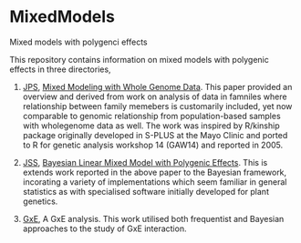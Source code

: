 # MixedModels

Mixed models with polygenci effects

This repository contains information on mixed models with polygenic effects in three directories,

1. [JPS](JPS), [Mixed Modeling with Whole Genome Data](https://www.hindawi.com/journals/jps/2012/485174/).
This paper provided an overview and derived from work on analysis of data in famniles where relationship
between family memebers is customarily included, yet now comparable to genomic relationship from
population-based samples with wholegenome data as well. The work was inspired by R/kinship package originally
developed in S-PLUS at the Mayo Clinic and ported to R for genetic analysis workshop 14 (GAW14) and reported
in 2005.

2. [JSS](JSS), [Bayesian Linear Mixed Model with Polygenic Effects](https://www.jstatsoft.org/index).
This is extends work reported in the above paper to the Bayesian framework, incorating a variety of
implementations which seem familiar in general statistics as with specialised software initially developed
for plant genetics.

3. [GxE](GxE), A GxE analysis.
This work utilised both frequentist and Bayesian approaches to the study of GxE interaction.


